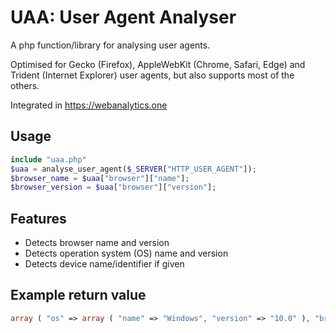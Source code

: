 # UAA: User Agent Analyser
A php function/library for analysing user agents.

Optimised for Gecko (Firefox), AppleWebKit (Chrome, Safari, Edge) and Trident (Internet Explorer) user agents, but also supports most of the others.

Integrated in https://webanalytics.one

## Usage
```php
include "uaa.php"
$uaa = analyse_user_agent($_SERVER["HTTP_USER_AGENT"]);
$browser_name = $uaa["browser"]["name"];
$browser_version = $uaa["browser"]["version"];
```

## Features
* Detects browser name and version
* Detects operation system (OS) name and version
* Detects device name/identifier if given

## Example return value
```php
array ( "os" => array ( "name" => "Windows", "version" => "10.0" ), "browser" => array ( "name" => "Firefox", "version" => "68.0" ) )
```
